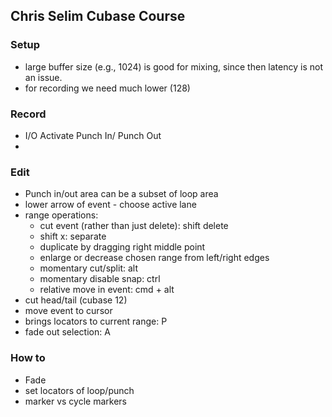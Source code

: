 ## Chris Selim Cubase Course

### Setup
- large buffer size (e.g., 1024) is good for mixing, since then latency is not an issue.
- for recording we need much lower (128)

### Record
- I/O Activate Punch In/ Punch Out
- 

### Edit
- Punch in/out area can be a subset of loop area
- lower arrow of event - choose active lane
- range operations:
	- cut event (rather than just delete): shift delete 
	- shift x: separate
	- duplicate by dragging right middle point
	- enlarge or decrease chosen range from left/right edges 
	- momentary cut/split: alt
	- momentary disable snap: ctrl
	- relative move in event: cmd + alt
- cut head/tail (cubase 12)
- move event to cursor
- brings locators to current range: P
- fade out selection: A






### How to
- Fade
- set locators of loop/punch 
- marker vs cycle markers
